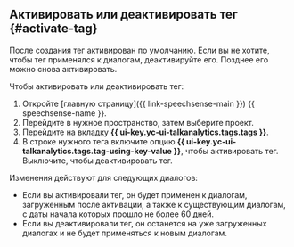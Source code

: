## Активировать или деактивировать тег {#activate-tag}

После создания тег активирован по умолчанию. Если вы не хотите, чтобы тег применялся к диалогам, деактивируйте его. Позднее его можно снова активировать.

Чтобы активировать или деактивировать тег:

1. Откройте [главную страницу]({{ link-speechsense-main }}) {{ speechsense-name }}.
1. Перейдите в нужное пространство, затем выберите проект.
1. Перейдите на вкладку **{{ ui-key.yc-ui-talkanalytics.tags.tags }}**.
1. В строке нужного тега включите опцию **{{ ui-key.yc-ui-talkanalytics.tags.tag-using-key-value }}**, чтобы активировать тег. Выключите, чтобы деактивировать тег.

Изменения действуют для следующих диалогов:

* Если вы активировали тег, он будет применен к диалогам, загруженным после активации, а также к существующим диалогам, c даты начала которых прошло не более 60 дней.
* Если вы деактивировали тег, он останется на уже загруженных диалогах и не будет применяться к новым диалогам.
